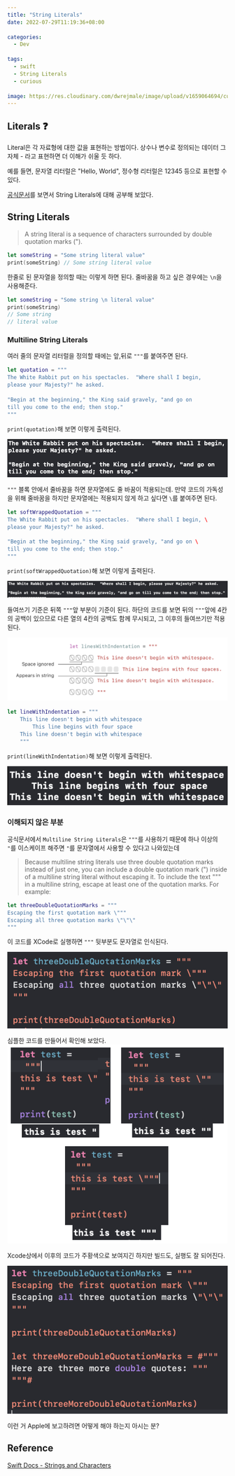 ```yaml
---
title: "String Literals"
date: 2022-07-29T11:19:36+08:00

categories:
  - Dev

tags:
  - swift
  - String Literals
  - curious

image: https://res.cloudinary.com/dwrejmale/image/upload/v1659064694/curious2_ovngaz.jpg
---
```


## Literals ❓

Literal은 각 자료형에 대한 값을 표현하는 방법이다. 상수나 변수로 정의되는 데이터 그 자체 - 라고 표현하면 더 이해가 쉬울 듯 하다.

예를 들면, 문자열 리터럴은 "Hello, World", 정수형 리터럴은 12345 등으로 표현할 수 있다.

[공식문서](https://docs.swift.org/swift-book/LanguageGuide/StringsAndCharacters.html)를 보면서 String Literals에 대해 공부해 보았다.

## String Literals

> A string literal is a sequence of characters surrounded by double quotation marks (").

```swift
let someString = "Some string literal value"
print(someString) // Some string literal value
```

한줄로 된 문자열을 정의할 때는 이렇게 하면 된다. 줄바꿈을 하고 싶은 경우에는 `\n`을 사용해준다.

```swift
let someString = "Some string \n literal value"
print(someString)
// Some string
// literal value
```

### Multiline String Literals

여러 줄의 문자열 리터럴을 정의할 때에는 앞,뒤로 `"""`를 붙여주면 된다.

```swift
let quotation = """
The White Rabbit put on his spectacles.  "Where shall I begin,
please your Majesty?" he asked.

"Begin at the beginning," the King said gravely, "and go on
till you come to the end; then stop."
"""
```

`print(quotation)`해 보면 이렇게 출력된다.

![img](post/swift/220729-1.png)

`"""` 블록 안에서 줄바꿈을 하면 문자열에도 줄 바꿈이 적용되는데.
만약 코드의 가독성을 위해 줄바꿈을 하지만 문자열에는 적용되지 않게 하고 싶다면 `\`를 붙여주면 된다.

```swift
let softWrappedQuotation = """
The White Rabbit put on his spectacles.  "Where shall I begin, \
please your Majesty?" he asked.

"Begin at the beginning," the King said gravely, "and go on \
till you come to the end; then stop."
"""
```

`print(softWrappedQuotation)`해 보면 이렇게 출력된다.

![img](post/swift/220729-2.png)

들여쓰기 기준은 뒤쪽 `"""`앞 부분이 기준이 된다.
하단의 코드를 보면 뒤의 `"""`앞에 4칸의 공백이 있으므로 다른 열의 4칸의 공백도 함께 무시되고, 그 이후의 들여쓰기만 적용된다.

![img](post/swift/220729-3.png)

```swift
let lineWithIndentation = """
    This line doesn't begin with whitespace
        This line begins with four space
    This line doesn't begin with whitespace
    """
```

`print(lineWithIndentation)`해 보면 이렇게 출력된다.

![img](post/swift/220729-4.png)

### 이해되지 않은 부분

공식문서에서 `Multiline String Literals`은 `"""`를 사용하기 때문에 하나 이상의 `"`를 이스케이프 해주면 `"`를 문자열에서 사용할 수 있다고 나와있는데

> Because multiline string literals use three double quotation marks instead of just one, you can include a double quotation mark (") inside of a multiline string literal without escaping it. To include the text """ in a multiline string, escape at least one of the quotation marks. For example:

```swift
let threeDoubleQuotationMarks = """
Escaping the first quotation mark \"""
Escaping all three quotation marks \"\"\"
"""
```

이 코드를 XCode로 실행하면 `"""` 뒷부분도 문자열로 인식된다.

![img](post/swift/220729-5.png)

심플한 코드를 만들어서 확인해 보았다.
![img](post/swift/220729-6.png)

Xcode상에서 이후의 코드가 주황색으로 보여지긴 하지만 빌드도, 실행도 잘 되어진다.

![img](post/swift/220729-7.png)

이런 거 Apple에 보고하려면 어떻게 해야 하는지 아시는 분?

## Reference

[Swift Docs - Strings and Characters](https://docs.swift.org/swift-book/LanguageGuide/StringsAndCharacters.html)
